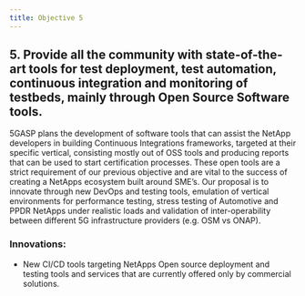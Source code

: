 ```yaml
---
title: Objective 5
---
```


## 5. Provide all the community with state-of-the-art tools for test deployment, test automation, continuous integration and monitoring of testbeds, mainly through Open Source Software tools.

5GASP plans the development of software tools that can assist the NetApp developers in building Continuous
Integrations frameworks, targeted at their specific vertical, consisting mostly out of OSS tools and producing reports
that can be used to start certification processes. These open tools are a strict requirement of our previous objective
and are vital to the success of creating a NetApps ecosystem built around SME’s. Our proposal is to innovate through
new DevOps and testing tools, emulation of vertical environments for performance testing, stress testing of
Automotive and PPDR NetApps under realistic loads and validation of inter-operability between different 5G
infrastructure providers (e.g. OSM vs ONAP).

### Innovations:

* New CI/CD tools targeting NetApps Open source deployment and testing tools and services that are currently offered only by commercial solutions.